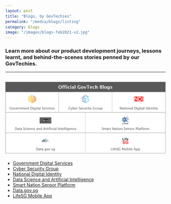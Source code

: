 ```yaml
---
layout: post
title: "Blogs, by GovTechies"
permalink: "/media/blogs/listing"
category: blogs
image: "/images/blogs-feb2021-v2.jpg"
---
```


### Learn more about our product development journeys, lessons learnt, and behind-the-scenes stories penned by our GovTechies. 
---

![A screenshot of the Data.gov.sg blog](/images/blogs-feb2021-v2.jpg)
---

* [Government Digital Services](https://blog.gds-gov.tech)<br>
* [Cyber Security Group](https://medium.com/csg-govtech)<br>
* [National Digital Identity](https://medium.com/ndi-sg)<br>
* [Data Science and Artificial Intelligence](https://medium.com/dsaid-govtech)<br>
* [Smart Nation Sensor Platform](https://medium.com/snsp-govtech)<br>
* [Data.gov.sg](https://blog.data.gov.sg)<br>
* [LifeSG Mobile App](https://medium.com/lifesg)<br>
